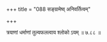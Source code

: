 +++
title = "088 सङ्ग्रामेष्व् अनिवर्तित्वम्"

+++


त्रयाणां धर्माणां तुल्यफलत्वाय श्लोको ऽयम् ॥ ७.८८ ॥